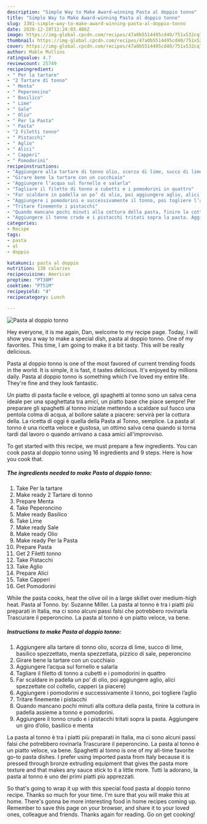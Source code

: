 ```yaml
---
description: "Simple Way to Make Award-winning Pasta al doppio tonno"
title: "Simple Way to Make Award-winning Pasta al doppio tonno"
slug: 3301-simple-way-to-make-award-winning-pasta-al-doppio-tonno
date: 2020-12-28T12:24:03.486Z
image: https://img-global.cpcdn.com/recipes/47a0b5514495cd40/751x532cq70/pasta-al-doppio-tonno-recipe-main-photo.jpg
thumbnail: https://img-global.cpcdn.com/recipes/47a0b5514495cd40/751x532cq70/pasta-al-doppio-tonno-recipe-main-photo.jpg
cover: https://img-global.cpcdn.com/recipes/47a0b5514495cd40/751x532cq70/pasta-al-doppio-tonno-recipe-main-photo.jpg
author: Mable Mullins
ratingvalue: 4.7
reviewcount: 25749
recipeingredient:
- " Per la tartare"
- "2 Tartare di tonno"
- " Menta"
- " Peperoncino"
- " Basilico"
- " Lime"
- " Sale"
- " Olio"
- " Per la Pasta"
- " Pasta"
- "2 Filetti tonno"
- " Pistacchi"
- " Aglio"
- " Alici"
- " Capperi"
- " Pomodorini"
recipeinstructions:
- "Aggiungere alla tartare di tonno olio, scorza di lime, succo di lime, basilico spezzettato, menta spezzettata, pizzico di sale, peperoncino"
- "Girare bene la tartare con un cucchiaio"
- "Aggiungere l’acqua sul fornello e salarla"
- "Tagliare il filetto di tonno a cubetti e i pomodorini in quattro"
- "Far scaldare in padella un po’ di olio, poi aggiungere aglio, alici spezzettate col coltello, capperi (a piacere)"
- "Aggiungere i pomodorini e successivamente il tonno, poi togliere l’aglio"
- "Tritare finemente i pistacchi"
- "Quando mancano pochi minuti alla cottura della pasta, finire la cottura in padella assieme a tonno e pomodorini."
- "Aggiungere il tonno crudo e i pistacchi tritati sopra la pasta. Aggiungere un giro d’olio, basilico e menta"
categories:
- Recipe
tags:
- pasta
- al
- doppio

katakunci: pasta al doppio 
nutrition: 130 calories
recipecuisine: American
preptime: "PT30M"
cooktime: "PT51M"
recipeyield: "4"
recipecategory: Lunch

---
```



![Pasta al doppio tonno](https://img-global.cpcdn.com/recipes/47a0b5514495cd40/751x532cq70/pasta-al-doppio-tonno-recipe-main-photo.jpg)

Hey everyone, it is me again, Dan, welcome to my recipe page. Today, I will show you a way to make a special dish, pasta al doppio tonno. One of my favorites. This time, I am going to make it a bit tasty. This will be really delicious.

Pasta al doppio tonno is one of the most favored of current trending foods in the world. It is simple, it is fast, it tastes delicious. It's enjoyed by millions daily. Pasta al doppio tonno is something which I've loved my entire life. They're fine and they look fantastic.

Un piatto di pasta facile e veloce, gli spaghetti al tonno sono un salva cena ideale per una spaghettata tra amici, un piatto base che piace sempre! Per preparare gli spaghetti al tonno iniziate mettendo a scaldare sul fuoco una pentola colma di acqua, al bollore salate a piacere: servirà per la cottura della. La ricetta di oggi è quella della Pasta al Tonno, semplice. La pasta al tonno è una ricetta veloce e gustosa, un ottimo salva cena quando si torna tardi dal lavoro o quando arrivano a casa amici all&#39;improvviso.


To get started with this recipe, we must prepare a few ingredients. You can cook pasta al doppio tonno using 16 ingredients and 9 steps. Here is how you cook that.

<!--inarticleads1-->

##### The ingredients needed to make Pasta al doppio tonno:

1. Take  Per la tartare
1. Make ready 2 Tartare di tonno
1. Prepare  Menta
1. Take  Peperoncino
1. Make ready  Basilico
1. Take  Lime
1. Make ready  Sale
1. Make ready  Olio
1. Make ready  Per la Pasta
1. Prepare  Pasta
1. Get 2 Filetti tonno
1. Take  Pistacchi
1. Take  Aglio
1. Prepare  Alici
1. Take  Capperi
1. Get  Pomodorini


While the pasta cooks, heat the olive oil in a large skillet over medium-high heat. Pasta al Tonno. by: Suzanne Miller. La pasta al tonno è tra i piatti più preparati in Italia, ma ci sono alcuni passi falsi che potrebbero rovinarla Trascurare il peperoncino. La pasta al tonno è un piatto veloce, va bene. 

<!--inarticleads2-->

##### Instructions to make Pasta al doppio tonno:

1. Aggiungere alla tartare di tonno olio, scorza di lime, succo di lime, basilico spezzettato, menta spezzettata, pizzico di sale, peperoncino
1. Girare bene la tartare con un cucchiaio
1. Aggiungere l’acqua sul fornello e salarla
1. Tagliare il filetto di tonno a cubetti e i pomodorini in quattro
1. Far scaldare in padella un po’ di olio, poi aggiungere aglio, alici spezzettate col coltello, capperi (a piacere)
1. Aggiungere i pomodorini e successivamente il tonno, poi togliere l’aglio
1. Tritare finemente i pistacchi
1. Quando mancano pochi minuti alla cottura della pasta, finire la cottura in padella assieme a tonno e pomodorini.
1. Aggiungere il tonno crudo e i pistacchi tritati sopra la pasta. Aggiungere un giro d’olio, basilico e menta


La pasta al tonno è tra i piatti più preparati in Italia, ma ci sono alcuni passi falsi che potrebbero rovinarla Trascurare il peperoncino. La pasta al tonno è un piatto veloce, va bene. Spaghetti al tonno is one of my all-time favorite go-to pasta dishes. I prefer using imported pasta from Italy because it is pressed through bronze extruding equipment that gives the pasta more texture and that makes any sauce stick to it a little more. Tutti la adorano, la pasta al tonno è uno dei primi piatti più apprezzati. 

So that's going to wrap it up with this special food pasta al doppio tonno recipe. Thanks so much for your time. I'm sure that you will make this at home. There's gonna be more interesting food in home recipes coming up. Remember to save this page on your browser, and share it to your loved ones, colleague and friends. Thanks again for reading. Go on get cooking!
